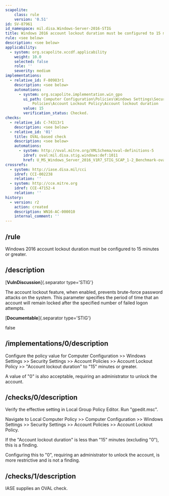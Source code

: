 ```yaml
---
scapolite:
    class: rule
    version: '0.51'
id: SV-87961
id_namespace: mil.disa.Windows-Server-2016-STIG
title: Windows 2016 account lockout duration must be configured to 15 minutes or greater.
rule: <see below>
description: <see below>
applicability:
  - system: org.scapolite.xccdf.applicability
    weight: 10.0
    selected: false
    role: ''
    severity: medium
implementations:
  - relative_id: F-80983r1
    description: <see below>
    automations:
      - system: org.scapolite.implementation.win_gpo
        ui_path: Computer Configuration\Policies\Windows Settings\Security Settings\Account
            Policies\Account Lockout Policy\Account lockout duration
        value: 15
        verification_status: Checked.
checks:
  - relative_id: C-74313r1
    description: <see below>
  - relative_id: '01'
    title: OVAL-based check
    description: <see below>
    automations:
      - system: http://oval.mitre.org/XMLSchema/oval-definitions-5
        idref: oval:mil.disa.stig.windows:def:1011
        href: U_MS_Windows_Server_2016_V1R7_STIG_SCAP_1-2_Benchmark-oval.xml
crossrefs:
  - system: http://iase.disa.mil/cci
    idref: CCI-002238
    relation: ''
  - system: http://cce.mitre.org
    idref: CCE-47152-4
    relation: ''
history:
  - version: r2
    action: created
    description: WN16-AC-000010
    internal_comment: ''
---
```



## /rule

Windows 2016 account lockout duration must be configured to 15 minutes or greater.

## /description

[**VulnDiscussion**]{.separator type='STIG'}

The account lockout feature, when enabled, prevents brute-force password attacks on the system. This parameter specifies the period of time that an account will remain locked after the specified number of failed logon attempts.

[**Documentable**]{.separator type='STIG'}

false

## /implementations/0/description

Configure the policy value for Computer Configuration >> Windows Settings >> Security Settings >> Account Policies >> Account Lockout Policy >> "Account lockout duration" to "15" minutes or greater.

A value of "0" is also acceptable, requiring an administrator to unlock the account.

## /checks/0/description

Verify the effective setting in Local Group Policy Editor.
Run "gpedit.msc".

Navigate to Local Computer Policy >> Computer Configuration >> Windows Settings >> Security Settings >> Account Policies >> Account Lockout Policy.

If the "Account lockout duration" is less than "15" minutes (excluding "0"), this is a finding.

Configuring this to "0", requiring an administrator to unlock the account, is more restrictive and is not a finding.

## /checks/1/description

IASE supplies an OVAL check.
